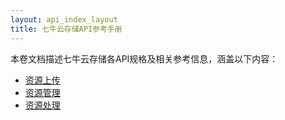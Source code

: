 ```yaml
---
layout: api_index_layout
title: 七牛云存储API参考手册
---
```


本卷文档描述七牛云存储各API规格及相关参考信息，涵盖以下内容：  

* [资源上传][upHref]
* [资源管理][rsHref]
* [资源处理][fopHref]

[upHref]:       http://developer.qiniu.com/docs/v6/api/reference/up/index.html "资源上传"
[rsHref]:       http://developer.qiniu.com/docs/v6/api/reference/rs/index.html "资源管理"
[fopHref]:      http://developer.qiniu.com/docs/v6/api/reference/fop/index.html "资源处理"
